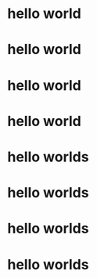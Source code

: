 # hello world
# hello world
# hello world
# hello world
# hello worlds
# hello worlds
# hello worlds
# hello worlds

